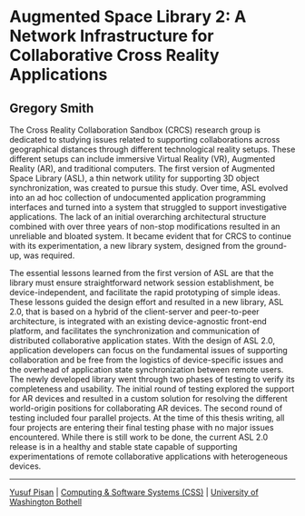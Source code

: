 # Augmented Space Library 2: A Network Infrastructure for Collaborative Cross Reality Applications

## Gregory Smith

The Cross Reality Collaboration Sandbox (CRCS) research group is dedicated to studying issues related to supporting collaborations across geographical distances through different technological reality setups. These different setups can include immersive Virtual Reality (VR), Augmented Reality (AR), and traditional computers. The first version of Augmented Space Library (ASL), a thin network utility for supporting 3D object synchronization, was created to pursue this study. Over time, ASL evolved into an ad hoc collection of undocumented application programming interfaces and turned into a system that struggled to support investigative applications. The lack of an initial overarching architectural structure combined with over three years of non-stop modifications resulted in an unreliable and bloated system. It became evident that for CRCS to continue with its experimentation, a new library system, designed from the ground-up, was required.

The essential lessons learned from the first version of ASL are that the library must ensure straightforward network session establishment, be device-independent, and facilitate the rapid prototyping of simple ideas. These lessons guided the design effort and resulted in a new library, ASL 2.0, that is based on a hybrid of the client-server and peer-to-peer architecture, is integrated with an existing device-agnostic front-end platform, and facilitates the synchronization and communication of distributed collaborative application states. With the design of ASL 2.0, application developers can focus on the fundamental issues of supporting collaboration and be free from the logistics of device-specific issues and the overhead of application state synchronization between remote users. The newly developed library went through two phases of testing to verify its completeness and usability. The initial round of testing explored the support for AR devices and resulted in a custom solution for resolving the different world-origin positions for collaborating AR devices. The second round of testing included four parallel projects. At the time of this thesis writing, all four projects are entering their final testing phase with no major issues encountered. While there is still work to be done, the current ASL 2.0 release is in a healthy and stable state capable of supporting experimentations of remote collaborative applications with heterogeneous devices.

***

[Yusuf Pisan](https://pisanorg.github.io/yusuf/) | [Computing & Software Systems (CSS)](https://www.uwb.edu/css) | [University of Washington Bothell](https://www.uwb.edu/)
